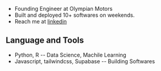 - Founding Engineer at Olympian Motors
- Built and deployed 10+ softwares on weekends. 
- Reach me at [linkedin](https://www.linkedin.com/in/bikpo/)

## **Language and Tools**

- Python, R -- Data Science, Machile Learning
- Javascript, tailwindcss, Supabase -- Building Softwares
